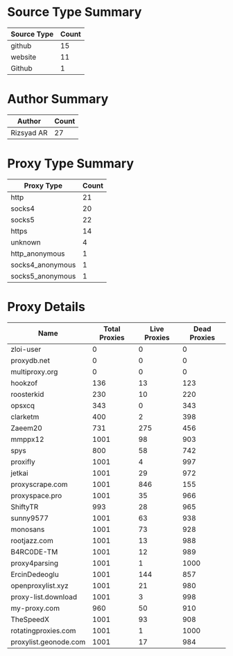 # Source Type Summary

| Source Type | Count |
|-------------|-------|
| github | 15 |
| website | 11 |
| Github | 1 |


# Author Summary

| Author | Count |
|--------|-------|
| Rizsyad AR | 27 |


# Proxy Type Summary

| Proxy Type | Count |
|------------|-------|
| http | 21 |
| socks4 | 20 |
| socks5 | 22 |
| https | 14 |
| unknown | 4 |
| http_anonymous | 1 |
| socks4_anonymous | 1 |
| socks5_anonymous | 1 |


# Proxy Details

| Name | Total Proxies | Live Proxies | Dead Proxies |
|------|---------------|--------------|---------------|
| zloi-user | 0 | 0 | 0 |
| proxydb.net | 0 | 0 | 0 |
| multiproxy.org | 0 | 0 | 0 |
| hookzof | 136 | 13 | 123 |
| roosterkid | 230 | 10 | 220 |
| opsxcq | 343 | 0 | 343 |
| clarketm | 400 | 2 | 398 |
| Zaeem20 | 731 | 275 | 456 |
| mmppx12 | 1001 | 98 | 903 |
| spys | 800 | 58 | 742 |
| proxifly | 1001 | 4 | 997 |
| jetkai | 1001 | 29 | 972 |
| proxyscrape.com | 1001 | 846 | 155 |
| proxyspace.pro | 1001 | 35 | 966 |
| ShiftyTR | 993 | 28 | 965 |
| sunny9577 | 1001 | 63 | 938 |
| monosans | 1001 | 73 | 928 |
| rootjazz.com | 1001 | 13 | 988 |
| B4RC0DE-TM | 1001 | 12 | 989 |
| proxy4parsing | 1001 | 1 | 1000 |
| ErcinDedeoglu | 1001 | 144 | 857 |
| openproxylist.xyz | 1001 | 21 | 980 |
| proxy-list.download | 1001 | 3 | 998 |
| my-proxy.com | 960 | 50 | 910 |
| TheSpeedX | 1001 | 93 | 908 |
| rotatingproxies.com | 1001 | 1 | 1000 |
| proxylist.geonode.com | 1001 | 17 | 984 |

